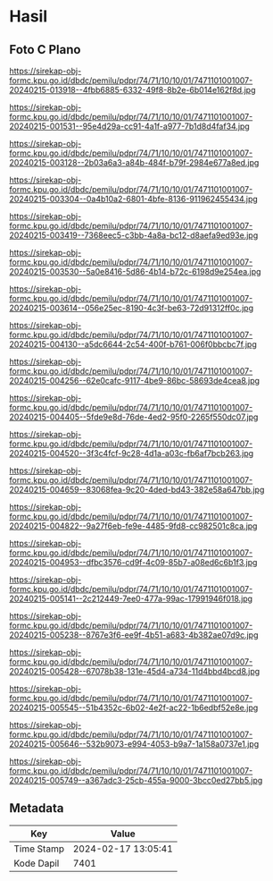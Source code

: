 # Hasil

## Foto C Plano

https://sirekap-obj-formc.kpu.go.id/dbdc/pemilu/pdpr/74/71/10/10/01/7471101001007-20240215-013918--4fbb6885-6332-49f8-8b2e-6b014e162f8d.jpg

https://sirekap-obj-formc.kpu.go.id/dbdc/pemilu/pdpr/74/71/10/10/01/7471101001007-20240215-001531--95e4d29a-cc91-4a1f-a977-7b1d8d4faf34.jpg

https://sirekap-obj-formc.kpu.go.id/dbdc/pemilu/pdpr/74/71/10/10/01/7471101001007-20240215-003128--2b03a6a3-a84b-484f-b79f-2984e677a8ed.jpg

https://sirekap-obj-formc.kpu.go.id/dbdc/pemilu/pdpr/74/71/10/10/01/7471101001007-20240215-003304--0a4b10a2-6801-4bfe-8136-911962455434.jpg

https://sirekap-obj-formc.kpu.go.id/dbdc/pemilu/pdpr/74/71/10/10/01/7471101001007-20240215-003419--7368eec5-c3bb-4a8a-bc12-d8aefa9ed93e.jpg

https://sirekap-obj-formc.kpu.go.id/dbdc/pemilu/pdpr/74/71/10/10/01/7471101001007-20240215-003530--5a0e8416-5d86-4b14-b72c-6198d9e254ea.jpg

https://sirekap-obj-formc.kpu.go.id/dbdc/pemilu/pdpr/74/71/10/10/01/7471101001007-20240215-003614--056e25ec-8190-4c3f-be63-72d91312ff0c.jpg

https://sirekap-obj-formc.kpu.go.id/dbdc/pemilu/pdpr/74/71/10/10/01/7471101001007-20240215-004130--a5dc6644-2c54-400f-b761-006f0bbcbc7f.jpg

https://sirekap-obj-formc.kpu.go.id/dbdc/pemilu/pdpr/74/71/10/10/01/7471101001007-20240215-004256--62e0cafc-9117-4be9-86bc-58693de4cea8.jpg

https://sirekap-obj-formc.kpu.go.id/dbdc/pemilu/pdpr/74/71/10/10/01/7471101001007-20240215-004405--5fde9e8d-76de-4ed2-95f0-2265f550dc07.jpg

https://sirekap-obj-formc.kpu.go.id/dbdc/pemilu/pdpr/74/71/10/10/01/7471101001007-20240215-004520--3f3c4fcf-9c28-4d1a-a03c-fb6af7bcb263.jpg

https://sirekap-obj-formc.kpu.go.id/dbdc/pemilu/pdpr/74/71/10/10/01/7471101001007-20240215-004659--83068fea-9c20-4ded-bd43-382e58a647bb.jpg

https://sirekap-obj-formc.kpu.go.id/dbdc/pemilu/pdpr/74/71/10/10/01/7471101001007-20240215-004822--9a27f6eb-fe9e-4485-9fd8-cc982501c8ca.jpg

https://sirekap-obj-formc.kpu.go.id/dbdc/pemilu/pdpr/74/71/10/10/01/7471101001007-20240215-004953--dfbc3576-cd9f-4c09-85b7-a08ed6c6b1f3.jpg

https://sirekap-obj-formc.kpu.go.id/dbdc/pemilu/pdpr/74/71/10/10/01/7471101001007-20240215-005141--2c212449-7ee0-477a-99ac-17991946f018.jpg

https://sirekap-obj-formc.kpu.go.id/dbdc/pemilu/pdpr/74/71/10/10/01/7471101001007-20240215-005238--8767e3f6-ee9f-4b51-a683-4b382ae07d9c.jpg

https://sirekap-obj-formc.kpu.go.id/dbdc/pemilu/pdpr/74/71/10/10/01/7471101001007-20240215-005428--67078b38-131e-45d4-a734-11d4bbd4bcd8.jpg

https://sirekap-obj-formc.kpu.go.id/dbdc/pemilu/pdpr/74/71/10/10/01/7471101001007-20240215-005545--51b4352c-6b02-4e2f-ac22-1b6edbf52e8e.jpg

https://sirekap-obj-formc.kpu.go.id/dbdc/pemilu/pdpr/74/71/10/10/01/7471101001007-20240215-005646--532b9073-e994-4053-b9a7-1a158a0737e1.jpg

https://sirekap-obj-formc.kpu.go.id/dbdc/pemilu/pdpr/74/71/10/10/01/7471101001007-20240215-005749--a367adc3-25cb-455a-9000-3bcc0ed27bb5.jpg


## Metadata

| Key        | Value               |
| ---------- | ------------------- |
| Time Stamp | 2024-02-17 13:05:41 |
| Kode Dapil | 7401                |



